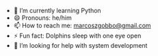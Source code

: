 - 🌱 I’m currently learning Python
- 😄 Pronouns: he/him
- 📫 How to reach me: marcoszgobbo@gmail.com
- ⚡ Fun fact: Dolphins sleep with one eye open
- 🤔 I’m looking for help with system development
<!--
**gobboboy/gobboboy** is a ✨ _special_ ✨ repository because its `README.md` (this file) appears on your GitHub profile.

Here are some ideas to get you started:

- 🔭 I’m currently working on ...
- 🌱 I’m currently learning ...
- 👯 I’m looking to collaborate on ...
- 🤔 I’m looking for help with ...
- 💬 Ask me about ...
- 📫 How to reach me: ...
- 😄 Pronouns: ...
- ⚡ Fun fact:  ...
-->
